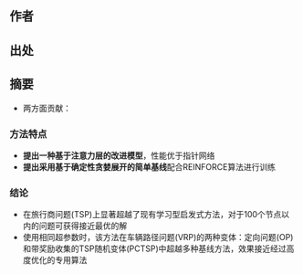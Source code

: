 ## 作者
## 出处
## 摘要
* 两方面贡献：
### 方法特点

- **提出一种基于注意力层的改进模型**，性能优于指针网络
- **提出采用基于确定性贪婪展开的简单基线**配合REINFORCE算法进行训练

### 结论

- 在旅行商问题(TSP)上显著超越了现有学习型启发式方法，对于100个节点以内的问题可获得接近最优的解
- 使用相同超参数时，该方法在车辆路径问题(VRP)的两种变体：定向问题(OP)和带奖励收集的TSP随机变体(PCTSP)中超越多种基线方法，效果接近经过高度优化的专用算法


